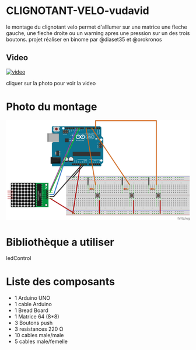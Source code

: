 # CLIGNOTANT-VELO-vudavid



le montage du clignotant velo permet d'alllumer sur une matrice une fleche gauche,
une fleche droite ou un warning apres une pression sur un des trois boutons.
projet réaliser en binome par @diaset35 et @orokronos


## Video

[![video](https://img.youtube.com/vi/DgGa6ZHj3to/0.jpg)](https://www.youtube.com/watch?v=DgGa6ZHj3to)

cliquer sur la photo pour voir la video


# Photo du montage

![previewclignotant](vlocligno.png)

# Bibliothèque a utiliser

ledControl 

# Liste des composants

+ 1 Arduino UNO
+ 1 cable Arduino
+ 1 Bread Board
+ 1 Matrice 64 (8*8)
+ 3 Boutons push
+ 3 resistances 220 Ω
+ 10 cables male/male
+ 5 cables male/femelle
